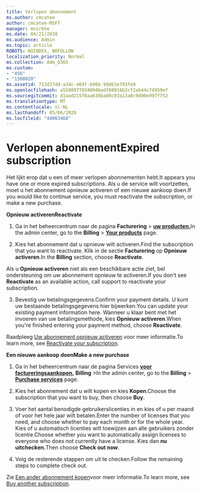 ```yaml
---
title: Verlopen abonnement
ms.author: cmcatee
author: cmcatee-MSFT
manager: mnirkhe
ms.date: 04/21/2020
ms.audience: Admin
ms.topic: article
ROBOTS: NOINDEX, NOFOLLOW
localization_priority: Normal
ms.collection: Adm_O365
ms.custom:
- "456"
- "1500020"
ms.assetid: 713d37dd-a34c-469f-b96b-99d63e793fe9
ms.openlocfilehash: a55889770340946adf88916b2cf2ab44cf4959ef
ms.sourcegitcommit: d1aad215f8aa636ba89c93a13a0c9d90e997f752
ms.translationtype: MT
ms.contentlocale: nl-NL
ms.lasthandoff: 05/06/2020
ms.locfileid: "44063468"
---
```

# <a name="expired-subscription"></a><span data-ttu-id="c3a46-102">Verlopen abonnement</span><span class="sxs-lookup"><span data-stu-id="c3a46-102">Expired subscription</span></span>

<span data-ttu-id="c3a46-103">Het lijkt erop dat u een of meer verlopen abonnementen hebt.</span><span class="sxs-lookup"><span data-stu-id="c3a46-103">It appears you have one or more expired subscriptions.</span></span> <span data-ttu-id="c3a46-104">Als u de service wilt voortzetten, moet u het abonnement opnieuw activeren of een nieuwe aankoop doen.</span><span class="sxs-lookup"><span data-stu-id="c3a46-104">If you would like to continue service, you must reactivate the subscription, or make a new purchase.</span></span>
  
<span data-ttu-id="c3a46-105">**Opnieuw activeren**</span><span class="sxs-lookup"><span data-stu-id="c3a46-105">**Reactivate**</span></span>
  
1. <span data-ttu-id="c3a46-106">Ga in het beheercentrum naar de pagina **Facturering** \> **[uw producten.](https://go.microsoft.com/fwlink/p/?linkid=842054)**</span><span class="sxs-lookup"><span data-stu-id="c3a46-106">In the admin center, go to the **Billing** \> **[Your products](https://go.microsoft.com/fwlink/p/?linkid=842054)** page.</span></span>

2. <span data-ttu-id="c3a46-107">Kies het abonnement dat u opnieuw wilt activeren.</span><span class="sxs-lookup"><span data-stu-id="c3a46-107">Find the subscription that you want to reactivate.</span></span> <span data-ttu-id="c3a46-108">Klik in de sectie **Facturering** op **Opnieuw activeren**.</span><span class="sxs-lookup"><span data-stu-id="c3a46-108">In the **Billing** section, choose **Reactivate**.</span></span>

<span data-ttu-id="c3a46-109">Als u **Opnieuw activeren** niet als een beschikbare actie ziet, bel ondersteuning om uw abonnement opnieuw te activeren.</span><span class="sxs-lookup"><span data-stu-id="c3a46-109">If you don't see **Reactivate** as an available action, call support to reactivate your subscription.</span></span>

3. <span data-ttu-id="c3a46-110">Bevestig uw betalingsgegevens.</span><span class="sxs-lookup"><span data-stu-id="c3a46-110">Confirm your payment details.</span></span> <span data-ttu-id="c3a46-111">U kunt uw bestaande betalingsgegevens hier bijwerken.</span><span class="sxs-lookup"><span data-stu-id="c3a46-111">You can update your existing payment information here.</span></span> <span data-ttu-id="c3a46-112">Wanneer u klaar bent met het invoeren van uw betalingsmethode, kies **Opnieuw activeren**.</span><span class="sxs-lookup"><span data-stu-id="c3a46-112">When you're finished entering your payment method, choose **Reactivate**.</span></span>

<span data-ttu-id="c3a46-113">Raadpleeg [Uw abonnement opnieuw activeren](https://docs.microsoft.com/office365/admin/subscriptions-and-billing/reactivate-your-subscription) voor meer informatie.</span><span class="sxs-lookup"><span data-stu-id="c3a46-113">To learn more, see [Reactivate your subscription](https://docs.microsoft.com/office365/admin/subscriptions-and-billing/reactivate-your-subscription).</span></span>

<span data-ttu-id="c3a46-114">**Een nieuwe aankoop doen**</span><span class="sxs-lookup"><span data-stu-id="c3a46-114">**Make a new purchase**</span></span>
  
1. <span data-ttu-id="c3a46-115">Ga in het beheercentrum naar de pagina Services **[voor factureringsaankopen.](https://go.microsoft.com/fwlink/p/?linkid=868433)** **Billing** \></span><span class="sxs-lookup"><span data-stu-id="c3a46-115">In the admin center, go to the **Billing** \> **[Purchase services](https://go.microsoft.com/fwlink/p/?linkid=868433)** page.</span></span>

2. <span data-ttu-id="c3a46-116">Kies het abonnement dat u wilt kopen en kies **Kopen**.</span><span class="sxs-lookup"><span data-stu-id="c3a46-116">Choose the subscription that you want to buy, then choose **Buy**.</span></span>

3. <span data-ttu-id="c3a46-117">Voer het aantal benodigde gebruikerslicenties in en kies of u per maand of voor het hele jaar wilt betalen.</span><span class="sxs-lookup"><span data-stu-id="c3a46-117">Enter the number of licenses that you need, and choose whether to pay each month or for the whole year.</span></span> <span data-ttu-id="c3a46-118">Kies of u automatisch licenties wilt toewijzen aan alle gebruikers zonder licentie.</span><span class="sxs-lookup"><span data-stu-id="c3a46-118">Choose whether you want to automatically assign licenses to everyone who does not currently have a license.</span></span> <span data-ttu-id="c3a46-119">Kies dan **nu uitchecken.**</span><span class="sxs-lookup"><span data-stu-id="c3a46-119">Then choose **Check out now**.</span></span>

4. <span data-ttu-id="c3a46-120">Volg de resterende stappen om uit te checken.</span><span class="sxs-lookup"><span data-stu-id="c3a46-120">Follow the remaining steps to complete check out.</span></span>

<span data-ttu-id="c3a46-121">Zie [Een ander abonnement kopen](https://docs.microsoft.com/office365/admin/subscriptions-and-billing/buy-another-subscription)voor meer informatie.</span><span class="sxs-lookup"><span data-stu-id="c3a46-121">To learn more, see [Buy another subscription](https://docs.microsoft.com/office365/admin/subscriptions-and-billing/buy-another-subscription).</span></span>